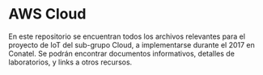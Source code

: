 AWS Cloud
===

En este repositorio se encuentran todos los archivos relevantes para el proyecto de IoT del sub-grupo Cloud, a implementarse durante el 2017 en Conatel. Se podrán encontrar documentos informativos, detalles de laboratorios, y links a otros recursos.
